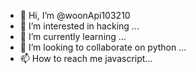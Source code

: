 - 👋 Hi, I’m @woonApi103210
- 👀 I’m interested in hacking ...
- 🌱 I’m currently learning ...
- 💞️ I’m looking to collaborate on python ...
- 📫 How to reach me javascript...

<!---
woonApi103210/woonApi103210 is a ✨ special ✨ repository because its `README.md` (this file) appears on your GitHub profile.
You can click the Preview link to take a look at your changes.
--->
